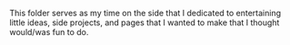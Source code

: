This folder serves as my time on the side that I dedicated to entertaining little ideas, side projects, 
and pages that I wanted to make that I thought would/was fun to do.
